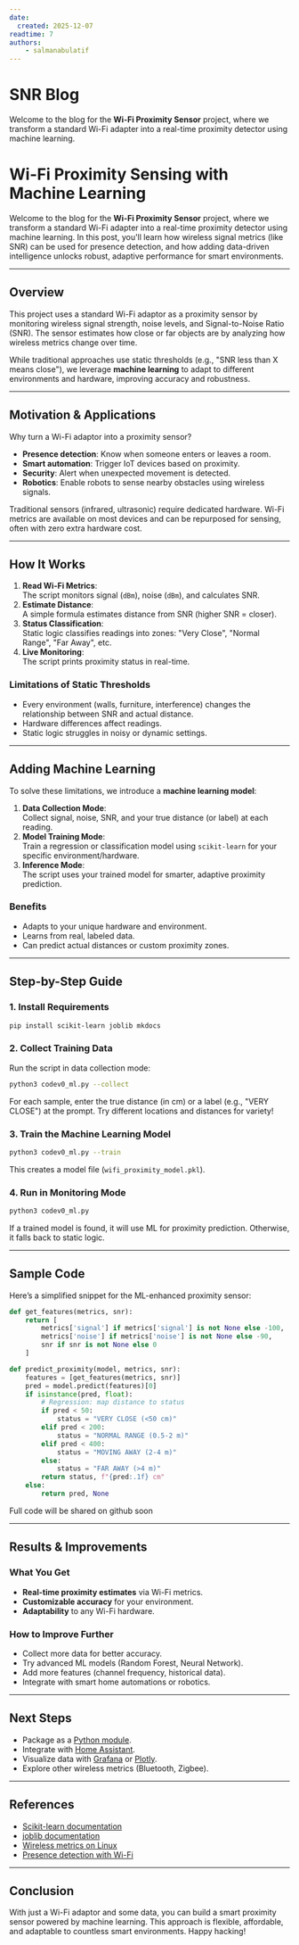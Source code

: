 ```yaml
---
date:
  created: 2025-12-07
readtime: 7
authors:
    - salmanabulatif
---
```


# SNR Blog

Welcome to the blog for the **Wi-Fi Proximity Sensor** project, where we transform a standard Wi-Fi adapter into a real-time proximity detector using machine learning.

<!-- more -->

# Wi-Fi Proximity Sensing with Machine Learning

Welcome to the blog for the **Wi-Fi Proximity Sensor** project, where we transform a standard Wi-Fi adapter into a real-time proximity detector using machine learning. In this post, you'll learn how wireless signal metrics (like SNR) can be used for presence detection, and how adding data-driven intelligence unlocks robust, adaptive performance for smart environments.

---

## Overview

This project uses a standard Wi-Fi adaptor as a proximity sensor by monitoring wireless signal strength, noise levels, and Signal-to-Noise Ratio (SNR). The sensor estimates how close or far objects are by analyzing how wireless metrics change over time.

While traditional approaches use static thresholds (e.g., "SNR less than X means close"), we leverage **machine learning** to adapt to different environments and hardware, improving accuracy and robustness.

---

## Motivation & Applications

Why turn a Wi-Fi adaptor into a proximity sensor?

- **Presence detection**: Know when someone enters or leaves a room.
- **Smart automation**: Trigger IoT devices based on proximity.
- **Security**: Alert when unexpected movement is detected.
- **Robotics**: Enable robots to sense nearby obstacles using wireless signals.

Traditional sensors (infrared, ultrasonic) require dedicated hardware. Wi-Fi metrics are available on most devices and can be repurposed for sensing, often with zero extra hardware cost.

---

## How It Works

1. **Read Wi-Fi Metrics**:  
   The script monitors signal (`dBm`), noise (`dBm`), and calculates SNR.
2. **Estimate Distance**:  
   A simple formula estimates distance from SNR (higher SNR = closer).
3. **Status Classification**:  
   Static logic classifies readings into zones: "Very Close", "Normal Range", "Far Away", etc.
4. **Live Monitoring**:  
   The script prints proximity status in real-time.

### Limitations of Static Thresholds

- Every environment (walls, furniture, interference) changes the relationship between SNR and actual distance.
- Hardware differences affect readings.
- Static logic struggles in noisy or dynamic settings.

---

## Adding Machine Learning

To solve these limitations, we introduce a **machine learning model**:

1. **Data Collection Mode**:  
   Collect signal, noise, SNR, and your true distance (or label) at each reading.
2. **Model Training Mode**:  
   Train a regression or classification model using `scikit-learn` for your specific environment/hardware.
3. **Inference Mode**:  
   The script uses your trained model for smarter, adaptive proximity prediction.

### Benefits

- Adapts to your unique hardware and environment.
- Learns from real, labeled data.
- Can predict actual distances or custom proximity zones.

---

## Step-by-Step Guide

### 1. Install Requirements

```sh
pip install scikit-learn joblib mkdocs
```

### 2. Collect Training Data

Run the script in data collection mode:

```sh
python3 codev0_ml.py --collect
```

For each sample, enter the true distance (in cm) or a label (e.g., "VERY CLOSE") at the prompt. Try different locations and distances for variety!

### 3. Train the Machine Learning Model

```sh
python3 codev0_ml.py --train
```

This creates a model file (`wifi_proximity_model.pkl`).

### 4. Run in Monitoring Mode

```sh
python3 codev0_ml.py
```

If a trained model is found, it will use ML for proximity prediction. Otherwise, it falls back to static logic.

---

## Sample Code

Here’s a simplified snippet for the ML-enhanced proximity sensor:

```python
def get_features(metrics, snr):
    return [
        metrics['signal'] if metrics['signal'] is not None else -100,
        metrics['noise'] if metrics['noise'] is not None else -90,
        snr if snr is not None else 0
    ]

def predict_proximity(model, metrics, snr):
    features = [get_features(metrics, snr)]
    pred = model.predict(features)[0]
    if isinstance(pred, float):
        # Regression: map distance to status
        if pred < 50:
            status = "VERY CLOSE (<50 cm)"
        elif pred < 200:
            status = "NORMAL RANGE (0.5-2 m)"
        elif pred < 400:
            status = "MOVING AWAY (2-4 m)"
        else:
            status = "FAR AWAY (>4 m)"
        return status, f"{pred:.1f} cm"
    else:
        return pred, None
```

Full code will be shared on github soon

---

## Results & Improvements

### What You Get

- **Real-time proximity estimates** via Wi-Fi metrics.
- **Customizable accuracy** for your environment.
- **Adaptability** to any Wi-Fi hardware.

### How to Improve Further

- Collect more data for better accuracy.
- Try advanced ML models (Random Forest, Neural Network).
- Add more features (channel frequency, historical data).
- Integrate with smart home automations or robotics.

---

## Next Steps

- Package as a [Python module](https://packaging.python.org/tutorials/packaging-projects/).
- Integrate with [Home Assistant](https://www.home-assistant.io/).
- Visualize data with [Grafana](https://grafana.com/) or [Plotly](https://plotly.com/).
- Explore other wireless metrics (Bluetooth, Zigbee).

---

## References

- [Scikit-learn documentation](https://scikit-learn.org/)
- [joblib documentation](https://joblib.readthedocs.io/)
- [Wireless metrics on Linux](https://wireless.wiki.kernel.org/)
- [Presence detection with Wi-Fi](https://www.sciencedirect.com/science/article/pii/S1570870516307057)

---

## Conclusion

With just a Wi-Fi adaptor and some data, you can build a smart proximity sensor powered by machine learning. This approach is flexible, affordable, and adaptable to countless smart environments. Happy hacking!
